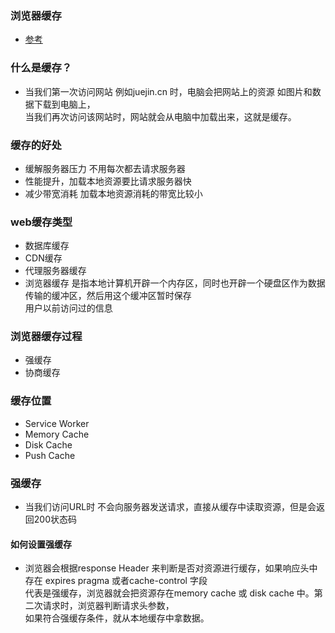 ### 浏览器缓存
- [参考](https://mp.weixin.qq.com/s/CsJyKVq3IIjDv32TZ9m7fQ)

### 什么是缓存？
* 当我们第一次访问网站 例如juejin.cn 时，电脑会把网站上的资源 如图片和数据下载到电脑上，  
  当我们再次访问该网站时，网站就会从电脑中加载出来，这就是缓存。

### 缓存的好处
- 缓解服务器压力 不用每次都去请求服务器
- 性能提升，加载本地资源要比请求服务器快
- 减少带宽消耗 加载本地资源消耗的带宽比较小

### web缓存类型
- 数据库缓存
- CDN缓存
- 代理服务器缓存
- 浏览器缓存 是指本地计算机开辟一个内存区，同时也开辟一个硬盘区作为数据传输的缓冲区，然后用这个缓冲区暂时保存  
  用户以前访问过的信息

### 浏览器缓存过程
- 强缓存
- 协商缓存

### 缓存位置
- Service Worker
- Memory Cache
- Disk Cache
- Push Cache

### 强缓存
- 当我们访问URL时 不会向服务器发送请求，直接从缓存中读取资源，但是会返回200状态码

#### 如何设置强缓存 
- 浏览器会根据response Header 来判断是否对资源进行缓存，如果响应头中存在 expires pragma 或者cache-control 字段  
  代表是强缓存，浏览器就会把资源存在memory cache 或 disk cache 中。第二次请求时，浏览器判断请求头参数，  
  如果符合强缓存条件，就从本地缓存中拿数据。